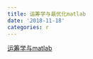 ```yaml
---
title: 运筹学与最优化matlab
date: '2018-11-18'
categories: r
---
```





[运筹学与matlab](https://wenku.baidu.com/view/9ece1cc0fc4ffe473268ab80.html)


